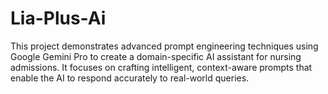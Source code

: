 # Lia-Plus-Ai
This project demonstrates advanced prompt engineering techniques using Google Gemini Pro to create a domain-specific AI assistant for nursing admissions. It focuses on crafting intelligent, context-aware prompts that enable the AI to respond accurately to real-world queries.
